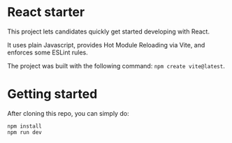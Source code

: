 # React starter

This project lets candidates quickly get started developing with React.

It uses plain Javascript, provides Hot Module Reloading via Vite, and enforces some ESLint rules.

The project was built with the following command: `npm create vite@latest`.

# Getting started

After cloning this repo, you can simply do:

```
npm install
npm run dev
```


